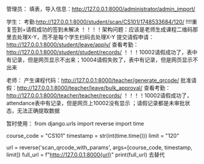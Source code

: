 管理员： 
填表，导入信息：http://127.0.0.1:8000/administrator/admin_import/

学生：
考勤:http://127.0.0.1:8000/student/scan/CS101/1748533684/120/
!!!!重复签到+请假成功的签到未解决
！！！！架构问题：应该是老师生成课程二维码那里去处理X-Y，而不是每个学生扫码去处理X-Y
提交请假申请：http://127.0.0.1:8000/student/leave/apply/
查看考勤：http://127.0.0.1:8000/student/student/records/ 
！！！10002请假成功了，表中有记录，但是网页显示不出来；10004请假失败了，表中有记录，但是网页显示不出来

老师：
产生课程代码：http://127.0.0.1:8000/teacher/generate_qrcode/
批准请假：http://127.0.0.1:8000/teacher/leave/bulk_approval/
查看考勤：http://127.0.0.1:8000/teacher/teacher/records/
！！！！10002请假成功了，attendance表中有记录，但是网页上10002没有显示 ；请假记录都是未审批状态，无法正确提取数据


暂时使用：
from django.urls import reverse
import time

course_code = "CS101"
timestamp = str(int(time.time()))
limit = "120"

url = reverse('scan_qrcode_with_params', args=[course_code, timestamp, limit]) 
full_url = f"http://127.0.0.1:8000{url}"
print(full_url)
去替代